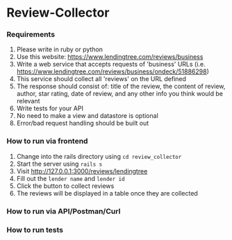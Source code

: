 # Review-Collector

### Requirements
1. Please write in ruby or python
2. Use this website: https://www.lendingtree.com/reviews/business
3. Write a web service that accepts requests of 'business' URLs (i.e. https://www.lendingtree.com/reviews/business/ondeck/51886298)
4. This service should collect all 'reviews' on the URL defined
5. The response should consist of: title of the review, the content of review, author, star rating, date of review, and any other info you think would be relevant
6. Write tests for your API
7. No need to make a view and datastore is optional
8. Error/bad request handling should be built out

### How to run via frontend
1. Change into the rails directory using `cd review_collector`
2. Start the server using `rails s`
3. Visit http://127.0.0.1:3000/reviews/lendingtree
4. Fill out the `lender name` and `lender id`
5. Click the button to collect reviews
6. The reviews will be displayed in a table once they are collected

### How to run via API/Postman/Curl

### How to run tests
